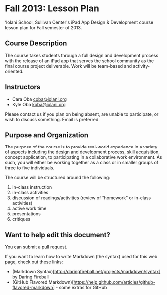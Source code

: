 Fall 2013: Lesson Plan
==================

‘Iolani School, Sullivan Center's iPad App Design &amp; Development course lesson plan for Fall semester of 2013.

## Course Description
The course takes students through a full design and development process with the release of an iPad app that serves the school community as the final course project deliverable. Work will be team-based and activity-oriented.

## Instructors
* Cara Oba coba@iolani.org
* Kyle Oba koba@iolani.org

Please contact us if you plan on being absent, are unable to participate, or wish to discuss something. Email is preferred.

## Purpose and Organization
The purpose of the course is to provide real-world experience in a variety of aspects including the design and development process, skill acquisition, concept application, to participating in a collaborative work environment. As such, you will either be working together as a class or in smaller groups of three to five individuals.

The course will be structured around the following:
1. in-class instruction
2. in-class activities
3. discussion of readings/activities (review of “homework” or in-class activities)
4. active work time
5. presentations
6. critiques








## Want to help edit this document?

You can submit a pull request.

If you want to learn how to write Markdown (the syntax) used for this web page, check out these links:
* (Markdown Syntax)[http://daringfireball.net/projects/markdown/syntax] by Daring Fireball
* (GitHub Flavored Markdown)[https://help.github.com/articles/github-flavored-markdown] - some extras for GitHub
